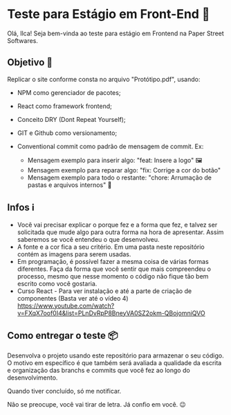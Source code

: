 # Teste para Estágio em Front-End 🚀

Olá, Ilca! Seja bem-vinda ao teste para estágio em Frontend na Paper Street Softwares.

## Objetivo 🎯

Replicar o site conforme consta no arquivo "Protótipo.pdf", usando:

- NPM como gerenciador de pacotes;
- React como framework frontend;
- Conceito DRY (Dont Repeat Yourself);
- GIT e Github como versionamento;
- Conventional commit como padrão de mensagem de commit. Ex:

   - Mensagem exemplo para inserir algo: "feat: Insere a logo" 🖼
   - Mensagem exemplo para reparar algo: "fix: Corrige a cor do botão" 
   - Mensagem exemplo para todo o restante: "chore: Arrumação de pastas e arquivos internos" 🧹

## Infos ℹ️

- Você vai precisar explicar o porque fez e a forma que fez, e talvez ser solicitada que mude algo para outra forma na hora de apresentar. Assim saberemos se você entendeu o que desenvolveu.
- A fonte e a cor fica a seu critério. Em uma pasta neste repositório contém as imagens para serem usadas.
- Em programação, é possível fazer a mesma coisa de várias formas diferentes. Faça da forma que você sentir que mais compreendeu o processo, mesmo que nesse momento o código não fique tão bem escrito como você gostaria.
- Curso React - Para ver instalação e até a parte de criação de componentes (Basta ver até o vídeo 4)
https://www.youtube.com/watch?v=FXqX7oof0I4&list=PLnDvRpP8BneyVA0SZ2okm-QBojomniQVO

## Como entregar o teste 📦

Desenvolva o projeto usando este repositório para armazenar o seu código. O motivo em específico é que também será avaliada a qualidade da escrita e organização das branchs e commits que você fez ao longo do desenvolvimento.

Quando tiver concluído, só me notificar.

Não se preocupe, você vai tirar de letra. Já confio em você. 😉
